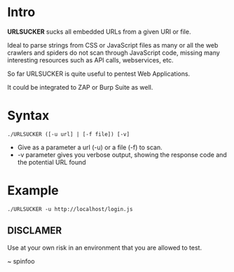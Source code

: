 # Intro #
**URLSUCKER** sucks all embedded URLs from a given URI or file.

Ideal to parse strings from CSS or JavaScript files as many or all the web crawlers and spiders do not scan through JavaScript code, missing many interesting resources such as API calls, webservices, etc.

So far URLSUCKER is quite useful to pentest Web Applications.

It could be integrated to ZAP or Burp Suite as well. 

# Syntax #
```
./URLSUCKER ([-u url] | [-f file]) [-v]
```

- Give as a parameter a url (-u) or a file (-f) to scan.
- -v parameter gives you verbose output, showing the response code and the potential URL found

# Example #
```
./URLSUCKER -u http://localhost/login.js
```


## DISCLAMER ##
Use at your own risk in an environment that you are allowed to test.

~
spinfoo

